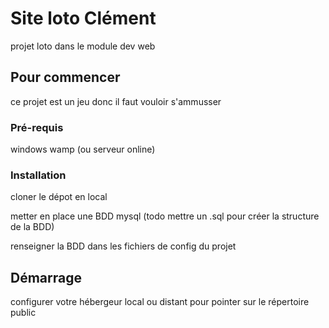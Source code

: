 # Site loto Clément

projet loto dans le module dev web

## Pour commencer

ce projet est un jeu donc il faut vouloir s'ammusser

### Pré-requis

windows
wamp (ou serveur online)

### Installation

cloner le dépot en local

metter en place une BDD mysql (todo mettre un .sql pour créer la structure de la BDD)

renseigner la BDD dans les fichiers de config du projet



## Démarrage

configurer votre hébergeur local ou distant pour pointer sur le répertoire public
